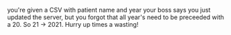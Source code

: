 you're given a CSV with patient name and year
your boss says you just updated the server, but you forgot that all year's need
to be preceeded with a 20. So 21 -> 2021. Hurry up times a wasting!
